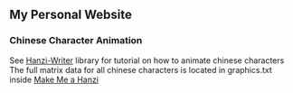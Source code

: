 ## My Personal Website

### Chinese Character Animation
  See [Hanzi-Writer](http://chanind.github.io/hanzi-writer/) library for tutorial on how to animate chinese characters </br>
  The full matrix data for all chinese characters is located in graphics.txt inside [Make Me a Hanzi](https://www.skishore.me/makemeahanzi/)</br>

